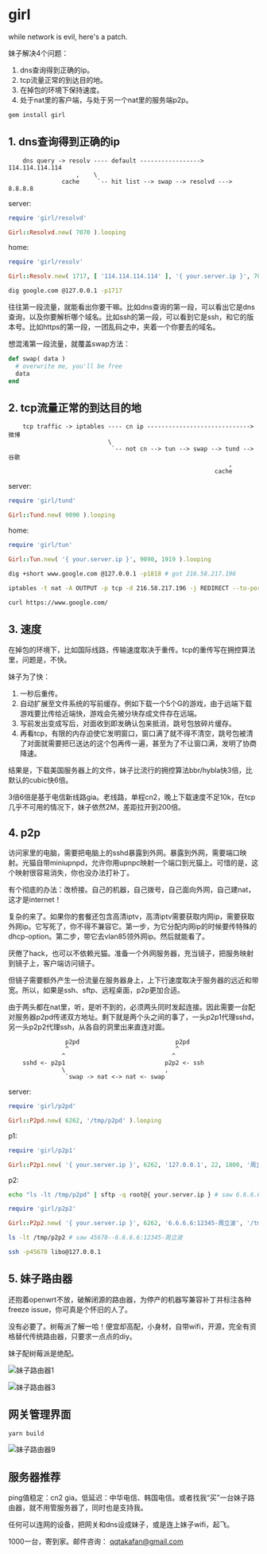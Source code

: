 # girl

while network is evil, here's a patch.

妹子解决4个问题：

1. dns查询得到正确的ip。
2. tcp流量正常的到达目的地。
3. 在掉包的环境下保持速度。
4. 处于nat里的客户端，与处于另一个nat里的服务端p2p。

```bash
gem install girl
```

## 1. dns查询得到正确的ip

```
    dns query -> resolv ---- default -----------------> 114.114.114.114
                   ,    \                     
               cache     `-- hit list --> swap --> resolvd ---> 8.8.8.8
```

server:

```ruby
require 'girl/resolvd'

Girl::Resolvd.new( 7070 ).looping
```

home:

```ruby
require 'girl/resolv'

Girl::Resolv.new( 1717, [ '114.114.114.114' ], '{ your.server.ip }', 7070, [ 'google.com' ] ).looping
```

```bash
dig google.com @127.0.0.1 -p1717
```

往往第一段流量，就能看出你要干嘛。比如dns查询的第一段，可以看出它是dns查询，以及你要解析哪个域名。比如ssh的第一段，可以看到它是ssh，和它的版本号。比如https的第一段，一团乱码之中，夹着一个你要去的域名。

想混淆第一段流量，就覆盖swap方法：

```ruby
def swap( data )
  # overwrite me, you'll be free
  data
end
```

## 2. tcp流量正常的到达目的地

```
    tcp traffic -> iptables ---- cn ip -----------------------------> 微博
                            \                        
                             `-- not cn --> tun --> swap --> tund --> 谷歌
                                                              ,
                                                          cache
```

server:

```ruby
require 'girl/tund'

Girl::Tund.new( 9090 ).looping
```

home:

```ruby
require 'girl/tun'

Girl::Tun.new( '{ your.server.ip }', 9090, 1919 ).looping
```

```bash
dig +short www.google.com @127.0.0.1 -p1818 # got 216.58.217.196

iptables -t nat -A OUTPUT -p tcp -d 216.58.217.196 -j REDIRECT --to-ports 1919

curl https://www.google.com/
```

## 3. 速度

在掉包的环境下，比如国际线路，传输速度取决于重传。tcp的重传写在拥控算法里，问题是，不快。

妹子为了快：

1. 一秒后重传。
2. 自动扩展至文件系统的写前缓存。例如下载一个5个G的游戏，由于远端下载游戏要比传给近端快，游戏会先被分块存成文件存在远端。
3. 写前发出变成写后，对面收到即发确认包来抵消，跳号包放碎片缓存。
4. 再看tcp，有限的内存迫使它发明窗口，窗口满了就不得不清空，跳号包被清了对面就需要把已送达的这个包再传一遍，甚至为了不让窗口满，发明了协商降速。

结果是，下载美国服务器上的文件，妹子比流行的拥控算法bbr/hybla快3倍，比默认的cubic快6倍。

3倍6倍是基于电信新线路gia。老线路，单程cn2，晚上下载速度不足10k，在tcp几乎不可用的情况下，妹子依然2M，差距拉开到200倍。

## 4. p2p

访问家里的电脑，需要把电脑上的sshd暴露到外网。暴露到外网，需要端口映射。光猫自带miniupnpd，允许你用upnpc映射一个端口到光猫上。可惜的是，这个映射很容易消失，你也没办法打补丁。

有个彻底的办法：改桥接。自己的机器，自己拨号，自己面向外网，自己建nat，这才是internet！

复杂的来了。如果你的套餐还包含高清iptv，高清iptv需要获取内网ip，需要获取外网ip。它写死了，你不得不兼容它。第一步，为它分配内网ip的时候要传特殊的dhcp-option。第二步，带它去vlan85领外网ip。然后就能看了。

厌倦了hack，也可以不依赖光猫。准备一个外网服务器，充当镜子，把服务映射到镜子上，客户端访问镜子。

但镜子需要额外产生一份流量在服务器身上，上下行速度取决于服务器的远近和带宽。所以，如果是ssh、sftp、远程桌面，p2p更加合适。

由于两头都在nat里，听，是听不到的，必须两头同时发起连接。因此需要一台配对服务器p2pd传递双方地址。剩下就是两个头之间的事了，一头p2p1代理sshd，另一头p2p2代理ssh，从各自的洞里出来直连对面。

```
                p2pd                           p2pd
                ^                              ^
               ^                              ^
    sshd <- p2p1                            p2p2 <- ssh
               \                            ,          
                `swap -> nat <-> nat <- swap
```

server:

```ruby
require 'girl/p2pd'

Girl::P2pd.new( 6262, '/tmp/p2pd' ).looping
```

p1:

```ruby
require 'girl/p2p1'

Girl::P2p1.new( '{ your.server.ip }', 6262, '127.0.0.1', 22, 1800, '周立波' ).looping
```

p2:

```bash
echo "ls -lt /tmp/p2pd" | sftp -q root@{ your.server.ip } # saw 6.6.6.6:12345-周立波
```

```ruby
require 'girl/p2p2'

Girl::P2p2.new( '{ your.server.ip }', 6262, '6.6.6.6:12345-周立波', '/tmp/p2p2' ).looping
```

```bash
ls -lt /tmp/p2p2 # saw 45678--6.6.6.6:12345-周立波

ssh -p45678 libo@127.0.0.1
```

## 5. 妹子路由器

还抱着openwrt不放，破解闭源的路由器，为停产的机器写兼容补丁并标注各种freeze issue，你可真是个怀旧的人了。

没有必要了。树莓派了解一哈！便宜却高配，小身材，自带wifi，开源，完全有资格替代传统路由器，只要求一点点的diy。

妹子配树莓派是绝配。

![妹子路由器1](http://89.208.243.143/pic1.jpg)

![妹子路由器3](http://89.208.243.143/pic3.jpg)

## 网关管理界面

```bash
yarn build
```

![妹子路由器9](http://89.208.243.143/pic9.png)

## 服务器推荐

ping值稳定：cn2 gia。低延迟：中华电信、韩国电信。或者找我“买”一台妹子路由器，就不用管服务器了，同时也是支持我。

任何可以连网的设备，把网关和dns设成妹子，或是连上妹子wifi，起飞。

1000一台，寄到家。邮件咨询： qqtakafan@gmail.com
